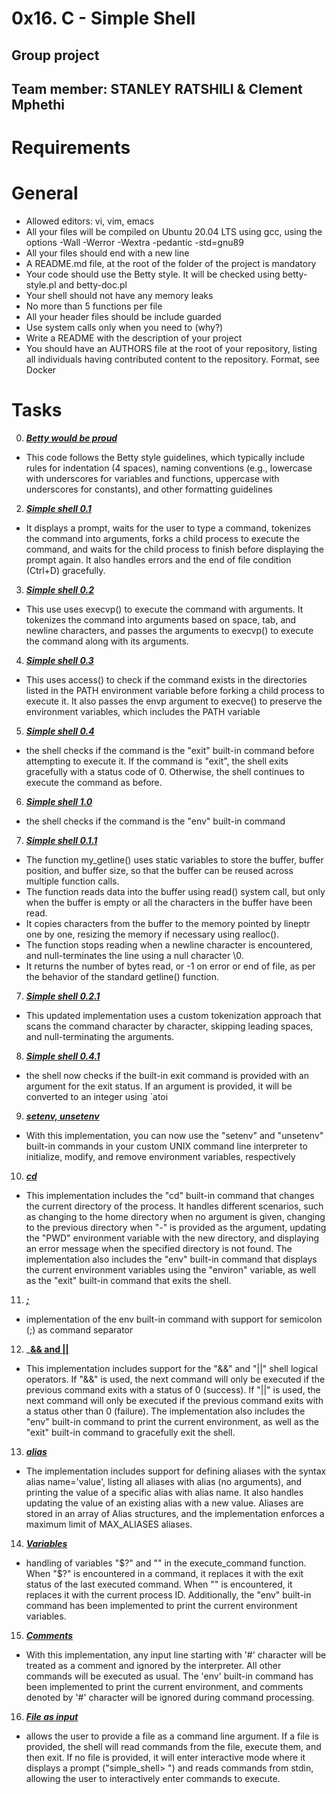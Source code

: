 # 0x16. C - Simple Shell

## Group project
## Team member: **STANLEY RATSHILI & Clement Mphethi**

# Requirements
# General
- Allowed editors: vi, vim, emacs
- All your files will be compiled on Ubuntu 20.04 LTS using gcc, using the options -Wall -Werror -Wextra -pedantic -std=gnu89
- All your files should end with a new line
- A README.md file, at the root of the folder of the project is mandatory
- Your code should use the Betty style. It will be checked using betty-style.pl and betty-doc.pl
- Your shell should not have any memory leaks
- No more than 5 functions per file
- All your header files should be include guarded
- Use system calls only when you need to (why?)
- Write a README with the description of your project
- You should have an AUTHORS file at the root of your repository, listing all individuals having contributed content to the repository. Format, see Docker

# Tasks
0. ___[Betty would be proud](https://github.com/HoOdpHarMxcisT/simple_shell/blob/master/0-betty_style.c)___
- This code follows the Betty style guidelines, which typically include rules for indentation (4 spaces), naming conventions (e.g., lowercase with underscores for variables and functions, uppercase with underscores for constants), and other formatting guidelines
2. ___[Simple shell 0.1](https://github.com/HoOdpHarMxcisT/simple_shell/blob/master/1-child_process.c)___
 - It displays a prompt, waits for the user to type a command, tokenizes the command into arguments, forks a child process to execute the command, and waits for the child process to finish before displaying the prompt again. It also handles errors and the end of file condition (Ctrl+D) gracefully.
3. ___[Simple shell 0.2](https://github.com/HoOdpHarMxcisT/simple_shell/blob/master/2-line.c)___
- This use uses execvp() to execute the command with arguments. It tokenizes the command into arguments based on space, tab, and newline characters, and passes the arguments to execvp() to execute the command along with its arguments.
4. ___[Simple shell 0.3](https://github.com/HoOdpHarMxcisT/simple_shell/blob/master/3-handle_the_power.c)___
- This uses access() to check if the command exists in the directories listed in the PATH environment variable before forking a child process to execute it. It also passes the envp argument to execve() to preserve the environment variables, which includes the PATH variable
5. ___[Simple shell 0.4](https://github.com/HoOdpHarMxcisT/simple_shell/blob/master/4-built_in.c)___
 - the shell checks if the command is the "exit" built-in command before attempting to execute it. If the command is "exit", the shell exits gracefully with a status code of 0. Otherwise, the shell continues to execute the command as before.
6. ___[Simple shell 1.0](https://github.com/HoOdpHarMxcisT/simple_shell/blob/master/5-implement_the_env.c)___
- the shell checks if the command is the "env" built-in command
7. ___[Simple shell 0.1.1](https://github.com/HoOdpHarMxcisT/simple_shell/blob/master/6-getline_function.c)___
- The function my_getline() uses static variables to store the buffer, buffer position, and buffer size, so that the buffer can be reused across multiple function calls.
- The function reads data into the buffer using read() system call, but only when the buffer is empty or all the characters in the buffer have been read.
- It copies characters from the buffer to the memory pointed by lineptr one by one, resizing the memory if necessary using realloc().
- The function stops reading when a newline character is encountered, and null-terminates the line using a null character \0.
- It returns the number of bytes read, or -1 on error or end of file, as per the behavior of the standard getline() function.
7. ___[Simple shell 0.2.1]()___
- This updated implementation uses a custom tokenization approach that scans the command character by character, skipping leading spaces, and null-terminating the arguments.
8. ___[Simple shell 0.4.1]()___
- the shell now checks if the built-in exit command is provided with an argument for the exit status. If an argument is provided, it will be converted to an integer using `atoi
9. ___[setenv, unsetenv]()___
- With this implementation, you can now use the "setenv" and "unsetenv" built-in commands in your custom UNIX command line interpreter to initialize, modify, and remove environment variables, respectively
10. ___[cd]()___
- This implementation includes the "cd" built-in command that changes the current directory of the process. It handles different scenarios, such as changing to the home directory when no argument is given, changing to the previous directory when "-" is provided as the argument, updating the "PWD" environment variable with the new directory, and displaying an error message when the specified directory is not found. The implementation also includes the "env" built-in command that displays the current environment variables using the "environ" variable, as well as the "exit" built-in command that exits the shell.
11. ___[;]()___
- implementation of the env built-in command with support for semicolon (;) as command separator
12. ___[&& and ||]()__
- This implementation includes support for the "&&" and "||" shell logical operators. If "&&" is used, the next command will only be executed if the previous command exits with a status of 0 (success). If "||" is used, the next command will only be executed if the previous command exits with a status other than 0 (failure). The implementation also includes the "env" built-in command to print the current environment, as well as the "exit" built-in command to gracefully exit the shell.
13. ___[alias]()___
- The implementation includes support for defining aliases with the syntax alias name='value', listing all aliases with alias (no arguments), and printing the value of a specific alias with alias name. It also handles updating the value of an existing alias with a new value. Aliases are stored in an array of Alias structures, and the implementation enforces a maximum limit of MAX_ALIASES aliases.
14. ___[Variables]()___
- handling of variables "$?" and "" in the execute_command function. When "$?" is encountered in a command, it replaces it with the exit status of the last executed command. When "" is encountered, it replaces it with the current process ID. Additionally, the "env" built-in command has been implemented to print the current environment variables.
15. ___[Comments]()___
- With this implementation, any input line starting with '#' character will be treated as a comment and ignored by the interpreter. All other commands will be executed as usual. The 'env' built-in command has been implemented to print the current environment, and comments denoted by '#' character will be ignored during command processing.
16. ___[File as input]()___
- allows the user to provide a file as a command line argument. If a file is provided, the shell will read commands from the file, execute them, and then exit. If no file is provided, it will enter interactive mode where it displays a prompt ("simple_shell> ") and reads commands from stdin, allowing the user to interactively enter commands to execute.
